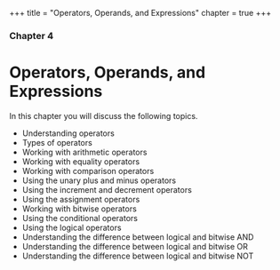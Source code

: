 +++
title = "Operators, Operands, and Expressions"
chapter = true
+++

### Chapter 4

# Operators, Operands, and Expressions

In this chapter you will discuss the following topics.
 * Understanding operators  
 * Types of operators  
 * Working with arithmetic operators  
 * Working with equality operators  
 * Working with comparison operators  
 * Using the unary plus and minus operators  
 * Using the increment and decrement operators 
 * Using the assignment operators  
 * Working with bitwise operators  
 * Using the conditional operators  
 * Using the logical operators  
 * Understanding the difference between logical and bitwise AND  
 * Understanding the difference between logical and bitwise OR  
 * Understanding the difference between logical and bitwise NOT  